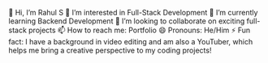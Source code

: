 👋 Hi, I’m Rahul S
👀 I’m interested in Full-Stack Development
🌱 I’m currently learning Backend Development
💞️ I’m looking to collaborate on exciting full-stack projects
📫 How to reach me: Portfolio
😄 Pronouns: He/Him
⚡ Fun fact: I have a background in video editing and am also a YouTuber, which helps me bring a creative perspective to my coding projects!
<!--- Rahul25S/Rahul25S is a ✨ special ✨ repository because its `README.md` (this file) appears on your GitHub profile. You can click the Preview link to take a look at your changes. --->
